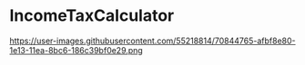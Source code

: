 # IncomeTaxCalculator
https://user-images.githubusercontent.com/55218814/70844765-afbf8e80-1e13-11ea-8bc6-186c39bf0e29.png
